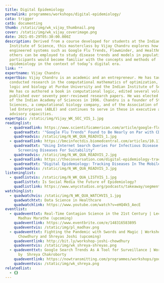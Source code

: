 ```yaml
---
title: Digital Epidemiology
permalink: programmes/workshops/digital-epidemiology/
cata: trigger
catb: documenting
thumb: /static/img/wk_vijay_thumbnail.png
cover: /static/img/wk_vijay_coverimage.png
date: 2021-05-29T05:30:00.000Z
description: Derived from a course developed for students at the Indian
  Institute of Science, this masterclass by Vijay Chandru explores how
  engineered systems such as Google Flu Trends, Flowminder, and Healthmap, among
  others can be employed to study disease trends and models in populations. The
  participants would become familiar with the concepts and methods of
  epidemiology in the context of today’s digital era.
link: ""
expertname: Vijay Chandru
expertbio: Vijay Chandru is an academic and an entrepreneur. He has taught and
  conducted research in the computational mathematics of optimization, geometry,
  logic and biology at Purdue University and the Indian Institute of Science .
  He has co authored a book in computational logic, edited several volumes and
  published over seventy peer-reviewed research papers. He was elected a Fellow
  of the Indian Academy of Sciences in 1996. Chandru is a founder of Strand Life
  Sciences, a computational biology company, and of the Association of Biotech
  led Enterprises (ABLE) and continues to serve in these in executive and
  advisory capacities.
expertpic: /static/img/Vijay_WK_SEC_VIS_1.jpg
readinglist:
  - quadreadlink: https://www.scientificamerican.com/article/google-flu-trends-on-par-with-cdc-data/
    quadreadtxt: '"Google Flu Trends" Found to Be Nearly on Par with CDC Surveillance Data'
    quadreadvis: /static/img/N_WK_QUA_READVIS_1.jpg
  - quadreadlink: https://bmcinfectdis.biomedcentral.com/articles/10.1186/s12879-014-0690-1
    quadreadtxt: "Using Internet Search Queries For Infectious Disease Surveillance:
      Screening Diseases For Suitability"
    quadreadvis: /static/img/N_WK_QUA_READVIS_2.jpg
  - quadreadlink: https://theconversation.com/digital-epidemiology-tracking-diseases-in-the-mobile-age-37741
    quadreadtxt: "Digital Epidemiology: Tracking Diseases In The Mobile Age"
    quadreadvis: /static/img/N_WK_QUA_READVIS_3.jpg
listeninglist:
  - quadlistvis: /static/img/N_WK_QUA_LISTVIS_1.jpg
    quadlisttxt: Is Social Media the Future of Epidemiology?
    quadlistlink: https://www.wnycstudios.org/podcasts/takeaway/segments/social-media-future-epidemiology
watchinglist:
  - quadwatchvis: /static/img/N_WK_QUA_WATCHVIS_1.jpg
    quadwatchtxt: Data Science in Healthcare
    quadwatchlink: https://www.youtube.com/watch?v=eHQ4k5_AecE
eventlist:
  - quadeventtxt: Real-Time Contagion Science in the 21st Century | Lecture by
      Madhav Marathe (upcoming)
    quadeventlink: https://www.eventbrite.com/e/148316583895
    quadeventvis: /static/img/pl_madhav.png
  - quadeventtxt: Fighting the Pandemic with Swords and Magic | Workshop by Shreya
      Chowdhury and Shreyas Joshi (upcoming)
    quadeventlink: http://bit.ly/workshop-joshi-chowdhury
    quadeventvis: /static/img/wk_shreya-shreyas.png
  - quadeventtxt: Google Search Trends As A Tool for Surveillance | Workshop
      by  Shreya Chakroborty
    quadeventlink: https://nowtransmitting.com/programmes/workshops/google-search-trends-as-a-surveillance-tool/
    quadeventvis: /static/img/wk_shreya.png
relatedlist:
  - {}
---
```

